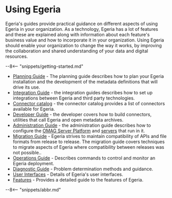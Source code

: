 <!-- SPDX-License-Identifier: CC-BY-4.0 -->
<!-- Copyright Contributors to the ODPi Egeria project. -->

# Using Egeria

Egeria's guides provide practical guidance on different aspects of using Egeria in your organization.  As a technology, Egeria has a lot of features and these are explained along with information about each feature's business value and how to incorporate it in your organization.  Using Egeria should enable your organization to change the way it works, by improving the collaboration and shared understanding of your data and digital resources.

--8<-- "snippets/getting-started.md"

* [Planning Guide](/guides/planning) - The planning guide describes how to plan your Egeria installation and the development of the metadata definitions that will drive its use.
* [Integration Guide](/guides/integration) - the integration guides describes how to set up integrations between Egeria and third party technologies.
* [Connector catalog](/connectors) - the connector catalog provides a list of connectors available for Egeria.
* [Developer Guide](/guides/developer) - the developer covers how to build connectors, utilities that call Egeria and open metadata archives.
* [Administration Guide](/guides/admin) - the administration guide describes how to configure the [OMAG Server Platform](/concepts/ompag-server-platform) and [servers](/concepts/omag-server) that run in it.
* [Migration Guide](/guides/migration/migrating-configuration-documents) - Egeria strives to maintain compatibility of APIs and file formats from release to release.  The migration guide covers techniques to migrate aspects of Egeria where compatibility between releases was not possible..
* [Operations Guide](/guides/operations/overview) - Describes commands to control and monitor an Egeria deployment.
* [Diagnostic Guide](/guides/diagnostic/overview) - Problem determination methods and guidance.
* [User Interfaces](/user-interfaces) - Details of Egeria's user interfaces.
* [Features](/features) - Provides a detailed guide to the features of Egeria.

--8<-- "snippets/abbr.md"